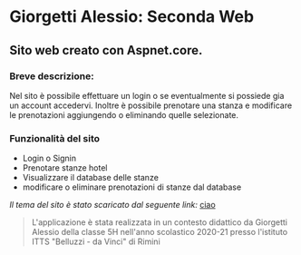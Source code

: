# Giorgetti Alessio: Seconda Web
## Sito web creato con Aspnet.core.
### Breve descrizione:
Nel sito è possibile effettuare un login o se eventualmente si possiede gia un account accedervi. Inoltre è possibile prenotare una stanza e modificare le prenotazioni aggiungendo o eliminando quelle selezionate.
### Funzionalità del sito
* Login o Signin
* Prenotare stanze hotel
* Visualizzare il database delle stanze
* modificare o eliminare prenotazioni di stanze dal database

*Il tema del sito è stato scaricato dal seguente link:* [ciao](https://html5up.net/verti)
> L'applicazione è stata realizzata in un contesto didattico da Giorgetti Alessio della classe 5H nell'anno scolastico 2020-21 presso l'istituto ITTS "Belluzzi - da Vinci" di Rimini
